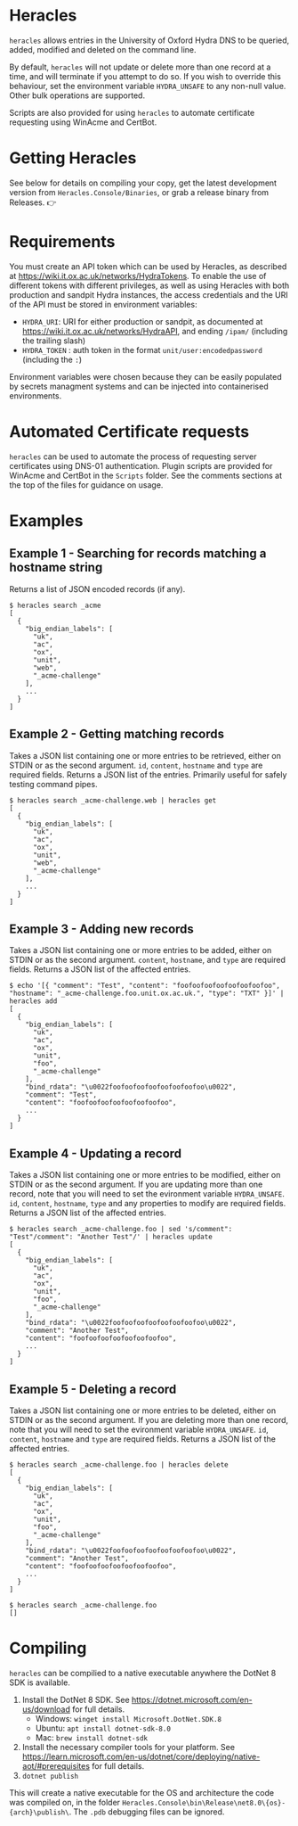 ﻿# Heracles

`heracles` allows entries in the University of Oxford Hydra DNS to be queried, added, modified and deleted on the command line.

By default, `heracles` will not update or delete more than one record at a time, and will terminate if you attempt to do so. If you wish to override this behaviour, set the environment variable `HYDRA_UNSAFE` to any non-null value. Other bulk operations are supported.

Scripts are also provided for using `heracles` to automate certificate requesting using WinAcme and CertBot.

# Getting Heracles

See below for details on compiling your copy, get the latest development version from `Heracles.Console/Binaries`, or grab a release binary from Releases. 👉

# Requirements

You must create an API token which can be used by Heracles, as described at https://wiki.it.ox.ac.uk/networks/HydraTokens. To enable the use of different tokens with different privileges, as well as using Heracles with both production and sandpit Hydra instances, the access credentials and the URI of the API must be stored in environment variables:

- `HYDRA_URI`: URI for either production or sandpit, as documented at https://wiki.it.ox.ac.uk/networks/HydraAPI, and ending `/ipam/` (including the trailing slash)
- `HYDRA_TOKEN` : auth token in the format `unit/user:encodedpassword` (including the `:`)

Environment variables were chosen because they can be easily populated by secrets managment systems and can be injected into containerised environments.

# Automated Certificate requests

`heracles` can be used to automate the process of requesting server certificates using DNS-01 authentication. Plugin scripts are provided for WinAcme and CertBot in the `Scripts` folder. See the comments sections at the top of the files for guidance on usage.

# Examples

## Example 1 - Searching for records matching a hostname string

Returns a list of JSON encoded records (if any).

```
$ heracles search _acme
[
  {
    "big_endian_labels": [
      "uk",
      "ac",
      "ox",
      "unit",
      "web",
      "_acme-challenge"
    ],
    ...
  }
]
```

## Example 2 - Getting matching records

Takes a JSON list containing one or more entries to be retrieved, either on STDIN or as the second argument. `id`, `content`, `hostname` and `type` are required fields. Returns a JSON list of the entries. Primarily useful for safely testing command pipes.

```
$ heracles search _acme-challenge.web | heracles get
[
  {
    "big_endian_labels": [
      "uk",
      "ac",
      "ox",
      "unit",
      "web",
      "_acme-challenge"
    ],
    ...
  }
]
```
## Example 3 - Adding new records

Takes a JSON list containing one or more entries to be added, either on STDIN or as the second argument. `content`, `hostname`, and `type` are required fields. Returns a JSON list of the affected entries.

```
$ echo '[{ "comment": "Test", "content": "foofoofoofoofoofoofoofoo", "hostname": "_acme-challenge.foo.unit.ox.ac.uk.", "type": "TXT" }]' | heracles add
[
  {
    "big_endian_labels": [
      "uk",
      "ac",
      "ox",
      "unit",
      "foo",
      "_acme-challenge"
    ],
    "bind_rdata": "\u0022foofoofoofoofoofoofoofoo\u0022",
    "comment": "Test",
    "content": "foofoofoofoofoofoofoofoo",
    ...
  }
]
```

## Example 4 - Updating a record

Takes a JSON list containing one or more entries to be modified, either on STDIN or as the second argument. If you are updating more than one record, note that you will need to set the evironment variable `HYDRA_UNSAFE`. `id`, `content`, `hostname`, `type` and any properties to modify are required fields. Returns a JSON list of the affected entries.

```
$ heracles search _acme-challenge.foo | sed 's/comment": "Test"/comment": "Another Test"/' | heracles update
[
  {
    "big_endian_labels": [
      "uk",
      "ac",
      "ox",
      "unit",
      "foo",
      "_acme-challenge"
    ],
    "bind_rdata": "\u0022foofoofoofoofoofoofoofoo\u0022",
    "comment": "Another Test",
    "content": "foofoofoofoofoofoofoofoo",
    ...
  }
]
```

## Example 5 - Deleting a record

Takes a JSON list containing one or more entries to be deleted, either on STDIN or as the second argument. If you are deleting more than one record, note that you will need to set the evironment variable `HYDRA_UNSAFE`.  `id`, `content`, `hostname` and `type` are required fields. Returns a JSON list of the affected entries.

```
$ heracles search _acme-challenge.foo | heracles delete
[
  {
    "big_endian_labels": [
      "uk",
      "ac",
      "ox",
      "unit",
      "foo",
      "_acme-challenge"
    ],
    "bind_rdata": "\u0022foofoofoofoofoofoofoofoo\u0022",
    "comment": "Another Test",
    "content": "foofoofoofoofoofoofoofoo",
    ...
  }
]

$ heracles search _acme-challenge.foo
[]
```

# Compiling

`heracles` can be compilied to a native executable anywhere the DotNet 8 SDK is available.

1. Install the DotNet 8 SDK. See https://dotnet.microsoft.com/en-us/download for full details.
   - Windows: `winget install Microsoft.DotNet.SDK.8`
   - Ubuntu: `apt install dotnet-sdk-8.0`
   - Mac: `brew install dotnet-sdk`
2. Install the necessary compiler tools for your platform. See https://learn.microsoft.com/en-us/dotnet/core/deploying/native-aot/#prerequisites for full details.
3. `dotnet publish`

This will create a native executable for the OS and architecture the code was compiled on, in the folder `Heracles.Console\bin\Release\net8.0\{os}-{arch}\publish\`. The `.pdb` debugging files can be ignored.
